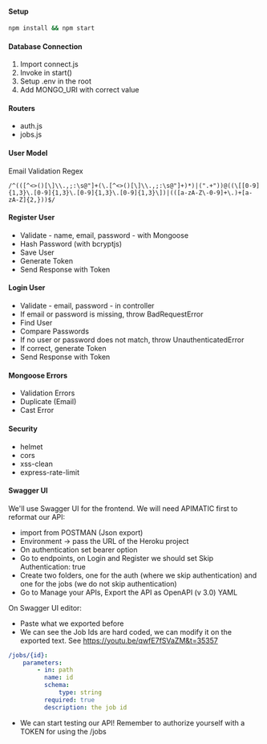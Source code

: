 #### Setup

```bash
npm install && npm start
```

#### Database Connection

1. Import connect.js
2. Invoke in start()
3. Setup .env in the root
4. Add MONGO_URI with correct value

#### Routers

-   auth.js
-   jobs.js

#### User Model

Email Validation Regex

```regex
/^(([^<>()[\]\\.,;:\s@"]+(\.[^<>()[\]\\.,;:\s@"]+)*)|(".+"))@((\[[0-9]{1,3}\.[0-9]{1,3}\.[0-9]{1,3}\.[0-9]{1,3}\])|(([a-zA-Z\-0-9]+\.)+[a-zA-Z]{2,}))$/
```

#### Register User

-   Validate - name, email, password - with Mongoose
-   Hash Password (with bcryptjs)
-   Save User
-   Generate Token
-   Send Response with Token

#### Login User

-   Validate - email, password - in controller
-   If email or password is missing, throw BadRequestError
-   Find User
-   Compare Passwords
-   If no user or password does not match, throw UnauthenticatedError
-   If correct, generate Token
-   Send Response with Token

#### Mongoose Errors

-   Validation Errors
-   Duplicate (Email)
-   Cast Error

#### Security

-   helmet
-   cors
-   xss-clean
-   express-rate-limit

#### Swagger UI

We'll use Swagger UI for the frontend. We will need APIMATIC first to reformat our API:

-   import from POSTMAN (Json export)
-   Environment -> pass the URL of the Heroku project
-   On authentication set bearer option
-   Go to endpoints, on Login and Register we should set Skip Authentication: true
-   Create two folders, one for the auth (where we skip authentication) and one for the jobs (we do not skip authentication)
-   Go to Manage your APIs, Export the API as OpenAPI (v 3.0) YAML

On Swagger UI editor:

-   Paste what we exported before
-   We can see the Job Ids are hard coded, we can modify it on the exported text. See https://youtu.be/qwfE7fSVaZM&t=35357

```yaml
/jobs/{id}:
    parameters:
        - in: path
          name: id
          schema:
              type: string
          required: true
          description: the job id
```

-   We can start testing our API! Remember to authorize yourself with a TOKEN for using the /jobs
